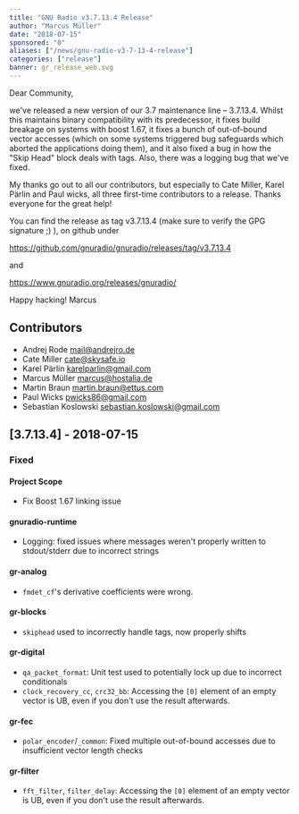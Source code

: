 ```yaml
---
title: "GNU Radio v3.7.13.4 Release"
author: "Marcus Müller"
date: "2018-07-15"
sponsored: "0"
aliases: ["/news/gnu-radio-v3-7-13-4-release"]
categories: ["release"]
banner: gr_release_web.svg
---
```

Dear Community,

we've released a new version of our 3.7 maintenance line – 3.7.13.4.
Whilst this maintains binary compatibility with its predecessor, it
fixes build breakage on systems with boost 1.67, it fixes a bunch of
out-of-bound vector accesses (which on some systems triggered bug
safeguards which aborted the applications doing them), and it also
fixed a bug in how the "Skip Head" block deals with tags. Also, there
was a logging bug that we've fixed.

My thanks go out to all our contributors, but especially to Cate
Miller, Karel Pärlin and Paul wicks, all three first-time contributors
to a release. Thanks everyone for the great help!

You can find the release as tag v3.7.13.4 (make sure to verify the GPG
signature ;) ), on github under

https://github.com/gnuradio/gnuradio/releases/tag/v3.7.13.4

and

https://www.gnuradio.org/releases/gnuradio/

Happy hacking!
Marcus


## Contributors

* Andrej Rode <mail@andrejro.de>
* Cate Miller <cate@skysafe.io>
* Karel Pärlin <karelparlin@gmail.com>
* Marcus Müller <marcus@hostalia.de>
* Martin Braun <martin.braun@ettus.com>
* Paul Wicks <pwicks86@gmail.com>
* Sebastian Koslowski <sebastian.koslowski@gmail.com>

## [3.7.13.4] - 2018-07-15

### Fixed
#### Project Scope
- Fix Boost 1.67 linking issue
#### gnuradio-runtime
- Logging: fixed issues where messages weren't properly written to
stdout/stderr due to incorrect strings
#### gr-analog
- `fmdet_cf`'s derivative coefficients were wrong.
#### gr-blocks
- `skiphead` used to incorrectly handle tags, now properly shifts
#### gr-digital
- `qa_packet_format`: Unit test used to potentially lock up due to
incorrect conditionals
- `clock_recovery_cc`, `crc32_bb`: Accessing the `[0]` element of an
empty vector is UB, even if you don't use the result afterwards.
#### gr-fec
- `polar_encoder`/`_common`: Fixed multiple out-of-bound accesses due
to insufficient vector length checks
#### gr-filter
- `fft_filter`, `filter_delay`: Accessing the `[0]` element of an empty
vector is UB, even if you don't use the result afterwards.
